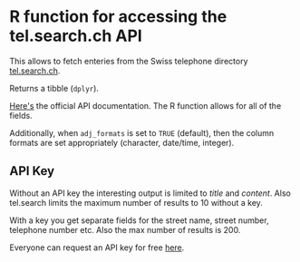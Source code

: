 # R function for accessing the tel.search.ch API

This allows to fetch enteries from the Swiss telephone directory [tel.search.ch](https://tel.search.ch/index.en.html).

Returns a tibble (`dplyr`).

[Here's](https://tel.search.ch/api/help.en.html) the official API documentation. The R function allows for all of the fields.

Additionally, when `adj_formats` is set to `TRUE` (default), then the column formats are set appropriately (character, date/time, integer).

## API Key

Without an API key the interesting output is limited to *title* and *content*. Also tel.search limits the maximum number of results to 10 without a key.

With a key you get separate fields for the street name, street number, telephone number etc. Also the max number of results is 200.

Everyone can request an API key for free [here](https://tel.search.ch/api/getkey.html).

